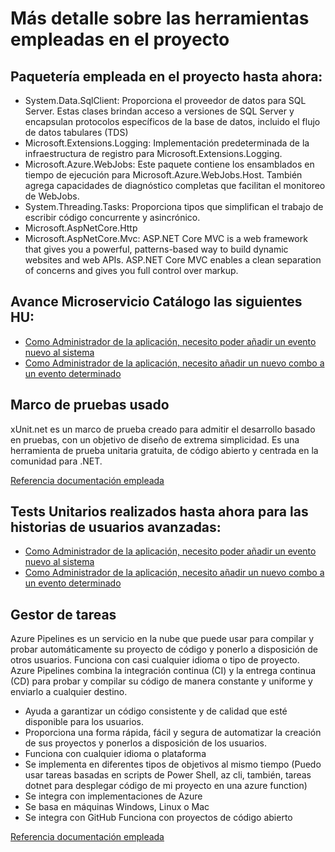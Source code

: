 # Más detalle sobre las herramientas empleadas en el proyecto

## Paquetería empleada en el proyecto hasta ahora:

- System.Data.SqlClient: Proporciona el proveedor de datos para SQL Server. Estas clases brindan acceso a versiones de SQL Server y encapsulan protocolos específicos de la base de datos, incluido el flujo de datos tabulares (TDS)
- Microsoft.Extensions.Logging: Implementación predeterminada de la infraestructura de registro para Microsoft.Extensions.Logging.
- Microsoft.Azure.WebJobs: Este paquete contiene los ensamblados en tiempo de ejecución para Microsoft.Azure.WebJobs.Host. También agrega capacidades de diagnóstico completas que facilitan el monitoreo de WebJobs.
- System.Threading.Tasks: Proporciona tipos que simplifican el trabajo de escribir código concurrente y asincrónico.
- Microsoft.AspNetCore.Http
- Microsoft.AspNetCore.Mvc: ASP.NET Core MVC is a web framework that gives you a powerful, patterns-based way to build dynamic websites and web APIs. ASP.NET Core MVC enables a clean separation of concerns and gives you full control over markup.

## Avance Microservicio Catálogo las siguientes HU:

- [Como Administrador de la aplicación, necesito poder añadir un evento nuevo al sistema](https://github.com/ccvaillant1992/UniTradicional/blob/master/Functions/Catalogo.cs)
- [Como Administrador de la aplicación, necesito añadir un nuevo combo a un evento determinado](https://github.com/ccvaillant1992/UniTradicional/blob/master/Functions/Catalogo.cs)

## Marco de pruebas usado
xUnit.net  es un marco de prueba creado para admitir el desarrollo basado en pruebas, con un objetivo de diseño de extrema simplicidad. Es una herramienta de prueba unitaria gratuita, de código abierto y centrada en la comunidad para .NET.

[Referencia documentación empleada](https://xunit.net/)

## Tests Unitarios realizados hasta ahora para las historias de usuarios avanzadas:

- [Como Administrador de la aplicación, necesito poder añadir un evento nuevo al sistema](https://github.com/ccvaillant1992/UniTradicional/blob/master/Functions.Test/UnitTest1.cs)
- [Como Administrador de la aplicación, necesito añadir un nuevo combo a un evento determinado](https://github.com/ccvaillant1992/UniTradicional/blob/master/Functions.Test/UnitTest1.cs)

## Gestor de tareas
Azure Pipelines es un servicio en la nube que puede usar para compilar y probar automáticamente su proyecto de código y ponerlo a disposición de otros usuarios. Funciona con casi cualquier idioma o tipo de proyecto. Azure Pipelines combina la integración continua (CI) y la entrega continua (CD) para probar y compilar su código de manera constante y uniforme y enviarlo a cualquier destino.
- Ayuda a garantizar un código consistente y de calidad que esté disponible para los usuarios.
- Proporciona una forma rápida, fácil y segura de automatizar la creación de sus proyectos y ponerlos a disposición de los usuarios.
- Funciona con cualquier idioma o plataforma
- Se implementa en diferentes tipos de objetivos al mismo tiempo (Puedo usar tareas basadas en scripts de Power Shell, az cli, también, tareas dotnet para desplegar código de mi proyecto en una azure function)
- Se integra con implementaciones de Azure 
- Se basa en máquinas Windows, Linux o Mac 
- Se integra con GitHub Funciona con proyectos de código abierto

[Referencia documentación empleada](https://docs.microsoft.com/en-us/azure/devops/pipelines/?view=azure-devops)
 




